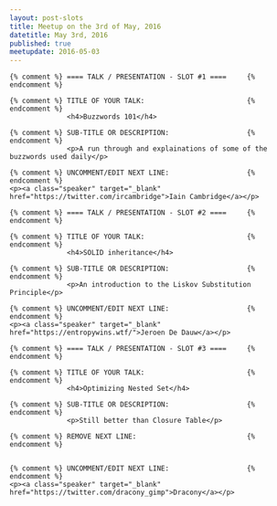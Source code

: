 ```yaml
---
layout: post-slots
title: Meetup on the 3rd of May, 2016
datetitle: May 3rd, 2016
published: true
meetupdate: 2016-05-03
---
```


<div class="slot span4"><div class="icon-awesome"><i class="icon-comment-alt"></i></div>

    {% comment %} ==== TALK / PRESENTATION - SLOT #1 ====     {% endcomment %}

    {% comment %} TITLE OF YOUR TALK:                         {% endcomment %}
                  <h4>Buzzwords 101</h4>

    {% comment %} SUB-TITLE OR DESCRIPTION:                   {% endcomment %}
                  <p>A run through and explainations of some of the buzzwords used daily</p>

    {% comment %} UNCOMMENT/EDIT NEXT LINE:                   {% endcomment %}
    <p><a class="speaker" target="_blank" href="https://twitter.com/ircambridge">Iain Cambridge</a></p>

</div>

<div class="slot span4"><div class="icon-awesome"><i class="icon-comment-alt"></i></div>

    {% comment %} ==== TALK / PRESENTATION - SLOT #2 ====     {% endcomment %}

    {% comment %} TITLE OF YOUR TALK:                         {% endcomment %}
                  <h4>SOLID inheritance</h4>

    {% comment %} SUB-TITLE OR DESCRIPTION:                   {% endcomment %}
                  <p>An introduction to the Liskov Substitution Principle</p>

    {% comment %} UNCOMMENT/EDIT NEXT LINE:                   {% endcomment %}
    <p><a class="speaker" target="_blank" href="https://entropywins.wtf/">Jeroen De Dauw</a></p>

</div>

<div class="slot span4"><div class="icon-awesome"><i class="icon-comment-alt"></i></div>

    {% comment %} ==== TALK / PRESENTATION - SLOT #3 ====     {% endcomment %}

    {% comment %} TITLE OF YOUR TALK:                         {% endcomment %}
                  <h4>Optimizing Nested Set</h4>

    {% comment %} SUB-TITLE OR DESCRIPTION:                   {% endcomment %}
                  <p>Still better than Closure Table</p>

    {% comment %} REMOVE NEXT LINE:                           {% endcomment %}
                  

    {% comment %} UNCOMMENT/EDIT NEXT LINE:                   {% endcomment %}
    <p><a class="speaker" target="_blank" href="https://twitter.com/dracony_gimp">Dracony</a></p>

</div>
